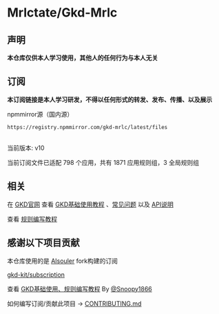 # Mrlctate/Gkd-Mrlc

## 声明

**本仓库仅供本人学习使用，其他人的任何行为与本人无关**

## 订阅

**本订阅链接是本人学习研发，不得以任何形式的转发、发布、传播、以及展示**

npmmirror源（国内源）

```txt
https://registry.npmmirror.com/gkd-mrlc/latest/files
```

##

当前版本: v10

当前订阅文件已适配 798 个应用，共有 1871 应用规则组，3 全局规则组

## 相关

在 [GKD官网](https://gkd.li/) 查看 [GKD基础使用教程](https://gkd.li/guide/) 、[常见问题](https://gkd.li/guide/faq) 以及 [API说明](https://gkd.li/api/)

查看 [规则编写教程](https://github.com/Snoopy1866/blogs/blob/main/software/gkd/gkd-rule-tutorial/gkd-rule-tutorial.md) 

## 感谢以下项目贡献

本仓库使用的是 [AIsouler](https://github.com/AIsouler/GKD_subscription) fork构建的订阅

[gkd-kit/subscription](https://github.com/gkd-kit/subscription)

查看 [GKD基础使用、规则编写教程](https://github.com/Snoopy1866/blogs/tree/main/software/gkd) By [@Snoopy1866](https://github.com/Snoopy1866)

如何编写订阅/贡献此项目 -> [CONTRIBUTING.md](./CONTRIBUTING.md)
